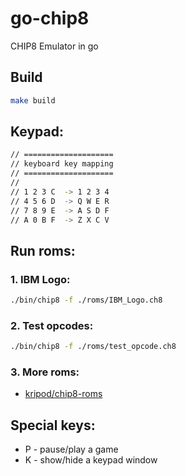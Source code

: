# go-chip8
CHIP8 Emulator in go

## Build
```bash
make build
```

## Keypad:
```sh
// ====================
// keyboard key mapping
// ====================
//
// 1 2 3 C  -> 1 2 3 4
// 4 5 6 D  -> Q W E R
// 7 8 9 E  -> A S D F
// A 0 B F  -> Z X C V
```

## Run roms:
### 1. IBM Logo:
```bash
./bin/chip8 -f ./roms/IBM_Logo.ch8
```

### 2. Test opcodes:
```bash
./bin/chip8 -f ./roms/test_opcode.ch8
```

### 3. More roms:
- [kripod/chip8-roms](https://github.com/kripod/chip8-roms)

## Special keys:
- P - pause/play a game
- K - show/hide a keypad window
